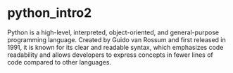 # python_intro2
 Python is a high-level, interpreted, object-oriented, and general-purpose programming language. Created by Guido van Rossum and first released in 1991, it is known for its clear and readable syntax, which emphasizes code readability and allows developers to express concepts in fewer lines of code compared to other languages.
